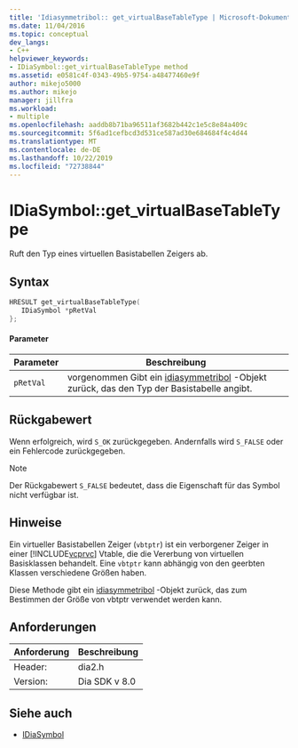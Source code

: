 ```yaml
---
title: 'Idiasymmetribol:: get_virtualBaseTableType | Microsoft-Dokumentation'
ms.date: 11/04/2016
ms.topic: conceptual
dev_langs:
- C++
helpviewer_keywords:
- IDiaSymbol::get_virtualBaseTableType method
ms.assetid: e0581c4f-0343-49b5-9754-a48477460e9f
author: mikejo5000
ms.author: mikejo
manager: jillfra
ms.workload:
- multiple
ms.openlocfilehash: aaddb8b71ba96511af3682b442c1e5c8e84a409c
ms.sourcegitcommit: 5f6ad1cefbcd3d531ce587ad30e684684f4c4d44
ms.translationtype: MT
ms.contentlocale: de-DE
ms.lasthandoff: 10/22/2019
ms.locfileid: "72738844"
---
```

# <a name="idiasymbolget_virtualbasetabletype"></a>IDiaSymbol::get_virtualBaseTableType
Ruft den Typ eines virtuellen Basistabellen Zeigers ab.

## <a name="syntax"></a>Syntax

```C++
HRESULT get_virtualBaseTableType(
   IDiaSymbol *pRetVal
};
```

#### <a name="parameters"></a>Parameter

|Parameter|Beschreibung|
|---------------|-----------------|
|`pRetVal`|vorgenommen Gibt ein [idiasymmetribol](../../debugger/debug-interface-access/idiasymbol.md) -Objekt zurück, das den Typ der Basistabelle angibt.|

## <a name="return-value"></a>Rückgabewert
 Wenn erfolgreich, wird `S_OK` zurückgegeben. Andernfalls wird `S_FALSE` oder ein Fehlercode zurückgegeben.

> [!NOTE]
> Der Rückgabewert `S_FALSE` bedeutet, dass die Eigenschaft für das Symbol nicht verfügbar ist.

## <a name="remarks"></a>Hinweise
 Ein virtueller Basistabellen Zeiger (`vbtptr`) ist ein verborgener Zeiger in einer [!INCLUDE[vcprvc](../../code-quality/includes/vcprvc_md.md)] Vtable, die die Vererbung von virtuellen Basisklassen behandelt. Eine `vbtptr` kann abhängig von den geerbten Klassen verschiedene Größen haben.

 Diese Methode gibt ein [idiasymmetribol](../../debugger/debug-interface-access/idiasymbol.md) -Objekt zurück, das zum Bestimmen der Größe von vbtptr verwendet werden kann.

## <a name="requirements"></a>Anforderungen

|Anforderung|Beschreibung|
|-----------------|-----------------|
|Header:|dia2.h|
|Version:|Dia SDK v 8.0|

## <a name="see-also"></a>Siehe auch
- [IDiaSymbol](../../debugger/debug-interface-access/idiasymbol.md)